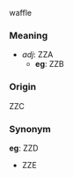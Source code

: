 waffle
### Meaning
+ _adj_: ZZA
    + __eg__: ZZB

### Origin

ZZC

### Synonym

__eg__: ZZD

+ ZZE


